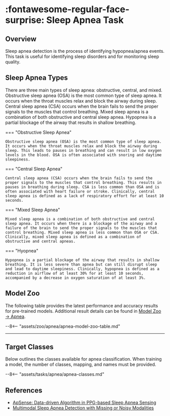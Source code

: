 # :fontawesome-regular-face-surprise: Sleep Apnea Task

## <span class="sk-h2-span">Overview</span>

Sleep apnea detection is the process of identifying hypopnea/apnea events. This task is useful for identifying sleep disorders and for monitoring sleep quality.

## <span class="sk-h2-span">Sleep Apnea Types</span>

There are three main types of sleep apnea: obstructive, central, and mixed. Obstructive sleep apnea (OSA) is the most common type of sleep apnea. It occurs when the throat muscles relax and block the airway during sleep. Central sleep apnea (CSA) occurs when the brain fails to send the proper signals to the muscles that control breathing. Mixed sleep apnea is a combination of both obstructive and central sleep apnea. Hypopnea is a partial blockage of the airway that results in shallow breathing.

=== "Obstructive Sleep Apnea"

    Obstructive sleep apnea (OSA) is the most common type of sleep apnea. It occurs when the throat muscles relax and block the airway during sleep. This leads to pauses in breathing and can result in low oxygen levels in the blood. OSA is often associated with snoring and daytime sleepiness.

=== "Central Sleep Apnea"

    Central sleep apnea (CSA) occurs when the brain fails to send the proper signals to the muscles that control breathing. This results in pauses in breathing during sleep. CSA is less common than OSA and is often associated with heart failure or stroke. Clinically, central sleep apnea is defined as a lack of respiratory effort for at least 10 seconds.

=== "Mixed Sleep Apnea"

    Mixed sleep apnea is a combination of both obstructive and central sleep apnea. It occurs when there is a blockage of the airway and a failure of the brain to send the proper signals to the muscles that control breathing. Mixed sleep apnea is less common than OSA or CSA. Clinically, mixed sleep apnea is defined as a combination of obstructive and central apneas.

=== "Hyopnea"

    Hypopnea is a partial blockage of the airway that results in shallow breathing. It is less severe than apnea but can still disrupt sleep and lead to daytime sleepiness. Clinically, hypopnea is defined as a reduction in airflow of at least 30% for at least 10 seconds, accompanied by a decrease in oxygen saturation of at least 3%.


## <span class="sk-h2-span">Model Zoo</span>

The following table provides the latest performance and accuracy results for pre-trained models. Additional result details can be found in [Model Zoo → Apnea](../zoo/apnea.md).


--8<-- "assets/zoo/apnea/apnea-model-zoo-table.md"

---

## <span class="sk-h2-span">Target Classes</span>

Below outlines the classes available for apnea classification. When training a model, the number of classes, mapping, and names must be provided.

--8<-- "assets/tasks/apnea/apnea-classes.md"

## <span class="sk-h2-span">References</span>

* [ApSense: Data-driven Algorithm in PPG-based Sleep Apnea Sensing](https://doi.org/10.48550/arXiv.2306.10863)
* [Multimodal Sleep Apnea Detection with Missing or Noisy Modalities](https://arxiv.org/pdf/2402.17788v1.pdf)
